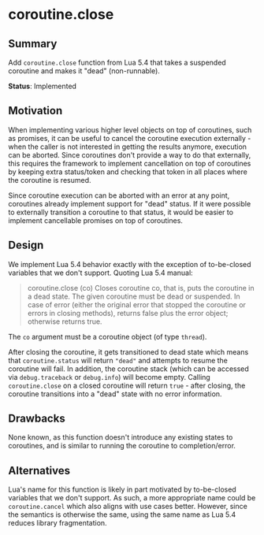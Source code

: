 # coroutine.close

## Summary

Add `coroutine.close` function from Lua 5.4 that takes a suspended coroutine and makes it "dead" (non-runnable).

**Status**: Implemented

## Motivation

When implementing various higher level objects on top of coroutines, such as promises, it can be useful to cancel the coroutine execution externally - when the caller is not
interested in getting the results anymore, execution can be aborted. Since coroutines don't provide a way to do that externally, this requires the framework to implement
cancellation on top of coroutines by keeping extra status/token and checking that token in all places where the coroutine is resumed.

Since coroutine execution can be aborted with an error at any point, coroutines already implement support for "dead" status. If it were possible to externally transition a coroutine
to that status, it would be easier to implement cancellable promises on top of coroutines.

## Design

We implement Lua 5.4 behavior exactly with the exception of to-be-closed variables that we don't support. Quoting Lua 5.4 manual:

> coroutine.close (co)
> Closes coroutine co, that is, puts the coroutine in a dead state. The given coroutine must be dead or suspended. In case of error (either the original error that stopped the coroutine or errors in closing methods), returns false plus the error object; otherwise returns true.

The `co` argument must be a coroutine object (of type `thread`).

After closing the coroutine, it gets transitioned to dead state which means that `coroutine.status` will return `"dead"` and attempts to resume the coroutine will fail. In addition, the coroutine stack (which can be accessed via `debug.traceback` or `debug.info`) will become empty. Calling `coroutine.close` on a closed coroutine will return `true` - after closing, the coroutine transitions into a "dead" state with no error information.

## Drawbacks

None known, as this function doesn't introduce any existing states to coroutines, and is similar to running the coroutine to completion/error.

## Alternatives

Lua's name for this function is likely in part motivated by to-be-closed variables that we don't support. As such, a more appropriate name could be `coroutine.cancel` which also
aligns with use cases better. However, since the semantics is otherwise the same, using the same name as Lua 5.4 reduces library fragmentation.

